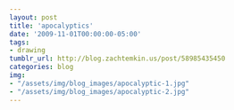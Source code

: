 ```yaml
---
layout: post
title: 'apocalyptics'
date: '2009-11-01T00:00:00-05:00'
tags: 
- drawing
tumblr_url: http://blog.zachtemkin.us/post/58985435450
categories: blog
img:
- "/assets/img/blog_images/apocalyptic-1.jpg" 
- "/assets/img/blog_images/apocalyptic-2.jpg" 
---
```

